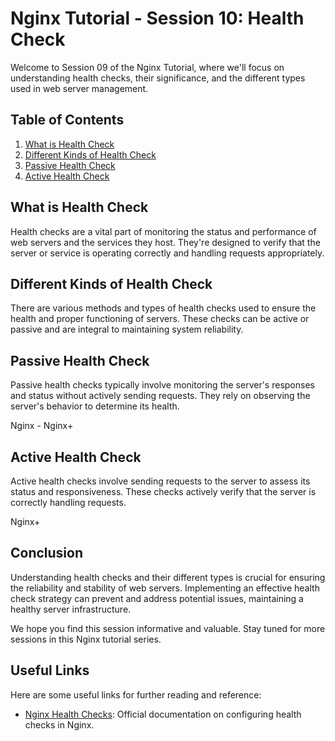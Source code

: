 # Nginx Tutorial - Session 10: Health Check

Welcome to Session 09 of the Nginx Tutorial, where we'll focus on understanding health checks, their significance, and the different types used in web server management.

## Table of Contents

1. [What is Health Check](#what-is-health-check)
2. [Different Kinds of Health Check](#different-kinds-of-health-check)
3. [Passive Health Check](#passive-health-check)
4. [Active Health Check](#active-health-check)

## What is Health Check

Health checks are a vital part of monitoring the status and performance of web servers and the services they host. They're designed to verify that the server or service is operating correctly and handling requests appropriately.

## Different Kinds of Health Check

There are various methods and types of health checks used to ensure the health and proper functioning of servers. These checks can be active or passive and are integral to maintaining system reliability.

## Passive Health Check

Passive health checks typically involve monitoring the server's responses and status without actively sending requests. They rely on observing the server's behavior to determine its health.

Nginx - Nginx+

## Active Health Check

Active health checks involve sending requests to the server to assess its status and responsiveness. These checks actively verify that the server is correctly handling requests.

Nginx+

## Conclusion

Understanding health checks and their different types is crucial for ensuring the reliability and stability of web servers. Implementing an effective health check strategy can prevent and address potential issues, maintaining a healthy server infrastructure.

We hope you find this session informative and valuable. Stay tuned for more sessions in this Nginx tutorial series.

## Useful Links

Here are some useful links for further reading and reference:

- [Nginx Health Checks](https://docs.nginx.cm/nginx/admin-guide/load-balancer/http-health-check/): Official documentation on configuring health checks in Nginx.